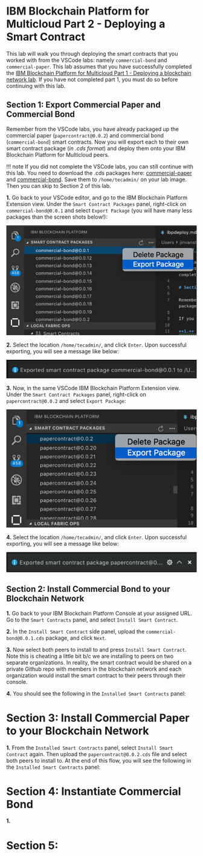 # IBM Blockchain Platform for Multicloud Part 2 - Deploying a Smart Contract

This lab will walk you through deploying the smart contracts that you worked with from the VSCode labs: namely `commercial-bond` and `commercial-paper`. This lab assumes that you have successfully completed the [IBM Blockchain Platform for Multicloud Part 1 - Deploying a blockchain network lab](ibpconsole.md). If you have not completed part 1, you must do so before continuing with this lab.

## Section 1: Export Commercial Paper and Commercial Bond

Remember from the VSCode labs, you have already packaged up the commercial paper (`papercontract@0.0.2`) and commercial bond (`commercial-bond`) smart contracts. Now you will export each to their own smart contract package (*in .cds format*) and deploy them onto your IBM Blockchain Platform for Multicloud peers.

!!! note
        If you did not complete the VSCode labs, you can still continue with this lab. You need to download the .cds packages here: [commercial-paper](files/papercontract@0.0.2.cds) and [commercial-bond](files/commercial-bond@0.0.1.cds). Save them to `/home/tecadmin/` on your lab image. Then you can skip to Section 2 of this lab.

**1.** Go back to your VSCode editor, and go to the IBM Blockchain Platform Extension view. Under the `Smart Contract Packages` panel, right-click on `commercial-bond@0.0.1` and select `Export Package` (you will have many less packages than the screen shots below!):

![image](images/ibpdeploy/ibpdeploy1.png)

**2.** Select the location `/home/tecadmin/`, and click `Enter`. Upon successful exporting, you will see a message like below:

![image](images/ibpdeploy/ibpdeploy2.png)

**3.** Now, in the same VSCode IBM Blockchain Platform Extension view. Under the `Smart Contract Packages` panel, right-click on `papercontract@0.0.2` and select `Export Package`:

![image](images/ibpdeploy/ibpdeploy3.png)

**4.** Select the location `/home/tecadmin/`, and click `Enter`. Upon successful exporting, you will see a message like below:

![image](images/ibpdeploy/ibpdeploy4.png)

## Section 2: Install Commercial Bond to your Blockchain Network

**1.** Go back to your IBM Blockchain Platform Console at your assigned URL. Go to the `Smart Contracts` panel, and select `Install Smart Contract`.

**2.** In the `Install Smart Contract` side panel, upload the `commercial-bond@0.0.1.cds` package, and click `Next`.

**3.** Now select both peers to install to and press `Install Smart Contract`. Note this is cheating a little bit b/c we are installing to peers on two separate organizations. In reality, the smart contract would be shared on a private Github repo with members in the blockchain network and each organization would install the smart contract to their peers through their console.

**4.** You should see the following in the `Installed Smart Contracts` panel:

# Section 3: Install Commercial Paper to your Blockchain Network

**1.** From the `Installed Smart Contracts` panel, select `Install Smart Contract` again. Then upload the `papercontract@0.0.2.cds` file and select both peers to install to. At the end of this flow, you will see the following in the `Installed Smart Contracts` panel:

# Section 4: Instantiate Commercial Bond

**1.** 

# Section 5: 

